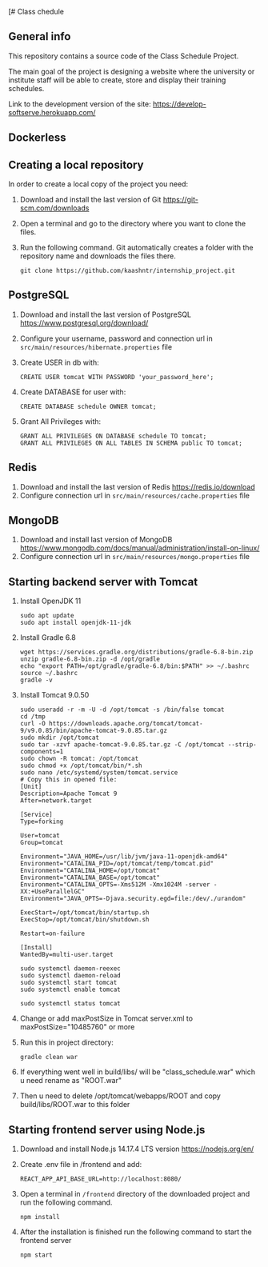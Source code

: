 [# Class chedule
## General info
This repository contains a source code of the Class Schedule Project.

The main goal of the project is designing a website where the university or institute staff will be able to create, store and display their training schedules.

Link to the development version of the site: https://develop-softserve.herokuapp.com/

## Dockerless

## Creating a local repository
In order to create a local copy of the project you need:
1. Download and install the last version of Git https://git-scm.com/downloads
2. Open a terminal and go to the directory where you want to clone the files. 
3. Run the following command. Git automatically creates a folder with the repository name and downloads the files there.

       git clone https://github.com/kaashntr/internship_project.git

## PostgreSQL
1. Download and install the last version of PostgreSQL https://www.postgresql.org/download/
2. Configure your username, password and connection url in `src/main/resources/hibernate.properties` file
3. Create USER in db with:

       CREATE USER tomcat WITH PASSWORD 'your_password_here';

4. Create DATABASE for user with:

       CREATE DATABASE schedule OWNER tomcat;

5. Grant All Privileges with:

       GRANT ALL PRIVILEGES ON DATABASE schedule TO tomcat;
       GRANT ALL PRIVILEGES ON ALL TABLES IN SCHEMA public TO tomcat;


## Redis
1. Download and install the last version of Redis  https://redis.io/download
2. Configure connection url in `src/main/resources/cache.properties` file

## MongoDB
1. Download and install last version of MongoDB https://www.mongodb.com/docs/manual/administration/install-on-linux/
2. Configure connection url in `src/main/resources/mongo.properties` file

## Starting backend server with Tomcat
1. Install OpenJDK 11

       sudo apt update
       sudo apt install openjdk-11-jdk

3. Install Gradle 6.8

       wget https://services.gradle.org/distributions/gradle-6.8-bin.zip
       unzip gradle-6.8-bin.zip -d /opt/gradle
       echo "export PATH=/opt/gradle/gradle-6.8/bin:$PATH" >> ~/.bashrc
       source ~/.bashrc
       gradle -v

5. Install Tomcat 9.0.50

       sudo useradd -r -m -U -d /opt/tomcat -s /bin/false tomcat
       cd /tmp
       curl -O https://downloads.apache.org/tomcat/tomcat-9/v9.0.85/bin/apache-tomcat-9.0.85.tar.gz
       sudo mkdir /opt/tomcat
       sudo tar -xzvf apache-tomcat-9.0.85.tar.gz -C /opt/tomcat --strip-components=1
       sudo chown -R tomcat: /opt/tomcat
       sudo chmod +x /opt/tomcat/bin/*.sh
       sudo nano /etc/systemd/system/tomcat.service
       # Copy this in opened file:
       [Unit]
       Description=Apache Tomcat 9
       After=network.target

       [Service]
       Type=forking

       User=tomcat
       Group=tomcat

       Environment="JAVA_HOME=/usr/lib/jvm/java-11-openjdk-amd64"
       Environment="CATALINA_PID=/opt/tomcat/temp/tomcat.pid"
       Environment="CATALINA_HOME=/opt/tomcat"
       Environment="CATALINA_BASE=/opt/tomcat"
       Environment="CATALINA_OPTS=-Xms512M -Xmx1024M -server -XX:+UseParallelGC"
       Environment="JAVA_OPTS=-Djava.security.egd=file:/dev/./urandom"

       ExecStart=/opt/tomcat/bin/startup.sh
       ExecStop=/opt/tomcat/bin/shutdown.sh

       Restart=on-failure

       [Install]
       WantedBy=multi-user.target

       sudo systemctl daemon-reexec
       sudo systemctl daemon-reload
       sudo systemctl start tomcat
       sudo systemctl enable tomcat

       sudo systemctl status tomcat

       
       
   
7. Change or add maxPostSize in Tomcat server.xml to maxPostSize="10485760" or more
8. Run this in project directory:

       gradle clean war

9. If everything went well in build/libs/ will be "class_schedule.war" which u need rename as "ROOT.war"
10. Then u need to delete /opt/tomcat/webapps/ROOT and copy build/libs/ROOT.war to this folder

## Starting frontend server using Node.js
1. Download and install Node.js 14.17.4 LTS version https://nodejs.org/en/
2. Create .env file in /frontend and add:

       REACT_APP_API_BASE_URL=http://localhost:8080/
   
4. Open a terminal in `/frontend` directory of the downloaded project and run the following command.

       npm install
   
5. After the installation is finished run the following command to start the frontend server

       npm start
